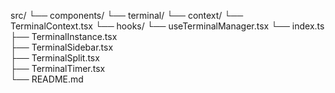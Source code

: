 src/
└── components/
    └── terminal/
        └── context/
            └── TerminalContext.tsx
        └── hooks/
            └── useTerminalManager.tsx
        └── index.ts                     
        ├── TerminalInstance.tsx         
        ├── TerminalSidebar.tsx         
        ├── TerminalSplit.tsx            
        ├── TerminalTimer.tsx  
        └── README.md            
